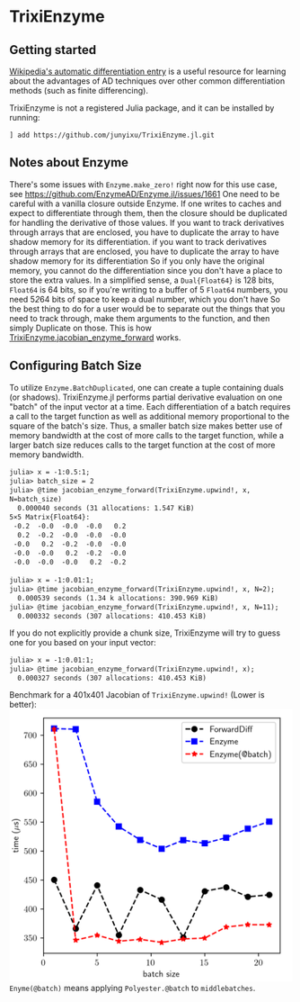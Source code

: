 # TrixiEnzyme

## Getting started

[Wikipedia's automatic differentiation entry](https://en.wikipedia.org/wiki/Automatic_differentiation) is a useful resource for learning about the advantages of AD techniques over other common differentiation methods (such as finite differencing).

TrixiEnzyme is not a registered Julia package, and it can be installed by running:
```
] add https://github.com/junyixu/TrixiEnzyme.jl.git
```

## Notes about Enzyme

There's some issues with `Enzyme.make_zero!` right now for this use case, see https://github.com/EnzymeAD/Enzyme.jl/issues/1661
One need to be careful with a vanilla closure outside Enzyme.
If one writes to caches and expect to differentiate through them, then the closure should be duplicated for handling the derivative of those values.
If you want to track derivatives through arrays that are enclosed, you have to duplicate the array to have shadow memory for its differentiation.
if you want to track derivatives through arrays that are enclosed, you have to duplicate the array to have shadow memory for its differentiation
So if you only have the original memory, you cannot do the differentiation since you don't have a place to store the extra values. In a simplified sense, a `Dual{Float64}` is 128 bits, `Float64` is 64 bits, so if you're writing to a buffer of 5 `Float64` numbers, you need 5*2*64 bits of space to keep a dual number, which you don't have
So the best thing to do for a user would be to separate out the things that you need to track through, make them arguments to the function, and then simply Duplicate on those.
This is how [TrixiEnzyme.jacobian_enzyme_forward](https://junyixu.github.io/TrixiEnzyme.jl/dev/api.html#TrixiEnzyme.jacobian_enzyme_forward) works.

## Configuring Batch Size

To utilize `Enzyme.BatchDuplicated`, one can create a tuple containing duals (or shadows).
TrixiEnzyme.jl performs partial derivative evaluation on one "batch" of the input vector at a time.
Each differentiation of a batch requires a call to the target function as well as additional memory proportional to the square of the batch's size.
Thus, a smaller batch size makes better use of memory bandwidth at the cost of more calls to the target function,
while a larger batch size reduces calls to the target function at the cost of more memory bandwidth.

```julia-repl
julia> x = -1:0.5:1;
julia> batch_size = 2
julia> @time jacobian_enzyme_forward(TrixiEnzyme.upwind!, x, N=batch_size)
  0.000040 seconds (31 allocations: 1.547 KiB)
5×5 Matrix{Float64}:
 -0.2  -0.0  -0.0  -0.0   0.2
  0.2  -0.2  -0.0  -0.0  -0.0
 -0.0   0.2  -0.2  -0.0  -0.0
 -0.0  -0.0   0.2  -0.2  -0.0
 -0.0  -0.0  -0.0   0.2  -0.2

julia> x = -1:0.01:1;
julia> @time jacobian_enzyme_forward(TrixiEnzyme.upwind!, x, N=2);
  0.000539 seconds (1.34 k allocations: 390.969 KiB)
julia> @time jacobian_enzyme_forward(TrixiEnzyme.upwind!, x, N=11);
  0.000332 seconds (307 allocations: 410.453 KiB)
```

If you do not explicitly provide a chunk size, TrixiEnzyme will try to guess one for you based on your input vector:

```julia-repl
julia> x = -1:0.01:1;
julia> @time jacobian_enzyme_forward(TrixiEnzyme.upwind!, x);
  0.000327 seconds (307 allocations: 410.453 KiB)
```

Benchmark for a 401x401 Jacobian of `TrixiEnzyme.upwind!` (Lower is better):
![upwind benchmark](./img/upwind_benchmark.png)
`Enyme(@batch)` means applying `Polyester.@batch` to `middlebatches`.
